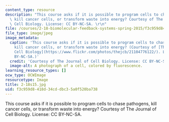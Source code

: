 ```yaml
---
content_type: resource
description: "This course asks if it is possible to program cells to chase pathogens,\
  \ kill cancer cells, or transform waste into energy? Courtesy of The Journal of\
  \ Cell Biology. License: CC BY-NC-SA. \r\n"
file: /courses/2-18-biomolecular-feedback-systems-spring-2015/f3c959d8418d34cddbc35a0f520ba738_2-18s15.jpg
file_type: image/jpeg
image_metadata:
  caption: 'This course asks if it is possible to program cells to chase pathogens,
    kill cancer cells, or transform waste into energy? (Courtesy of [The Journal of
    Cell Biology](https://www.flickr.com/photos/thejcb/21104776122/). License: CC
    BY-NC-SA.)'
  credit: 'Courtesy of The Journal of Cell Biology. License: CC BY-NC-SA.'
  image-alt: A photograph of a cell, colored by fluorescence.
learning_resource_types: []
ocw_type: OCWImage
resourcetype: Image
title: 2-18s15.jpg
uid: f3c959d8-418d-34cd-dbc3-5a0f520ba738
---
```

This course asks if it is possible to program cells to chase pathogens, kill cancer cells, or transform waste into energy? Courtesy of The Journal of Cell Biology. License: CC BY-NC-SA. 


